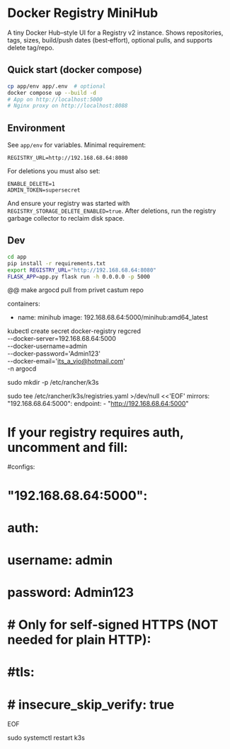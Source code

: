 # Docker Registry MiniHub

A tiny Docker Hub–style UI for a Registry v2 instance. Shows repositories, tags, sizes, build/push dates (best‑effort), optional pulls, and supports delete tag/repo.

## Quick start (docker compose)

```bash
cp app/env app/.env  # optional
docker compose up --build -d
# App on http://localhost:5000
# Nginx proxy on http://localhost:8088
```

## Environment

See `app/env` for variables. Minimal requirement:
```
REGISTRY_URL=http://192.168.68.64:8080
```

For deletions you must also set:
```
ENABLE_DELETE=1
ADMIN_TOKEN=supersecret
```
And ensure your registry was started with `REGISTRY_STORAGE_DELETE_ENABLED=true`. After deletions, run the registry garbage collector to reclaim disk space.

## Dev

```bash
cd app
pip install -r requirements.txt
export REGISTRY_URL="http://192.168.68.64:8080"
FLASK_APP=app.py flask run -h 0.0.0.0 -p 5000
```




@@ make argocd pull from privet castum repo


containers:
- name: minihub
image: 192.168.68.64:5000/minihub:amd64_latest

kubectl create secret docker-registry regcred \
  --docker-server=192.168.68.64:5000 \
  --docker-username=admin \
  --docker-password='Admin123' \
  --docker-email='its_a_vio@hotmail.com' \
  -n argocd

sudo mkdir -p /etc/rancher/k3s

sudo tee /etc/rancher/k3s/registries.yaml >/dev/null <<'EOF'
mirrors:
  "192.168.68.64:5000":
    endpoint:
      - "http://192.168.68.64:5000"

# If your registry requires auth, uncomment and fill:
#configs:
#  "192.168.68.64:5000":
#    auth:
#      username: admin
#      password: Admin123
#    # Only for self-signed HTTPS (NOT needed for plain HTTP):
#    #tls:
#    #  insecure_skip_verify: true
EOF

sudo systemctl restart k3s